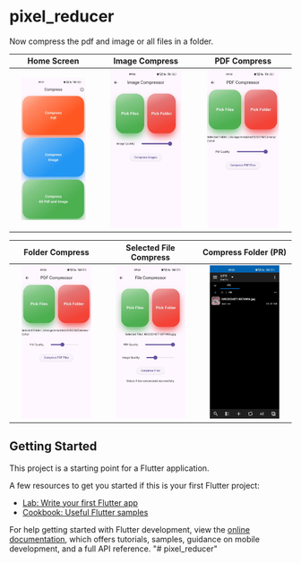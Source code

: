 # pixel_reducer

Now compress the pdf and image or all files in a folder.

|Home Screen|Image Compress|PDF Compress|
|:-------------------------:|:-------------------------:|:-------------------------:|
|<img src="https://raw.githubusercontent.com/ChinmayaGit/pixel_reducer/main/pics/app.jpg" width=80% height=80%> |<img src="https://raw.githubusercontent.com/ChinmayaGit/pixel_reducer/main/pics/img%20comp.jpg" width=80% height=80%>|<img src="https://raw.githubusercontent.com/ChinmayaGit/pixel_reducer/main/pics/pdf%20compress.jpg" width=80% height=80%> | 

|Folder Compress|Selected File Compress|Compress Folder (PR)|
|:-------------------------:|:-------------------------:|:-------------------------:|
|<img src="https://raw.githubusercontent.com/ChinmayaGit/pixel_reducer/main/pics/folder%20compress.jpg" width=80% height=80%>|<img src="https://github.com/ChinmayaGit/pixel_reducer/blob/main/pics/file%20compress.jpg" width=80% height=80%> |<img src="https://raw.githubusercontent.com/ChinmayaGit/pixel_reducer/main/pics/img.jpg" width=80% height=80%> | 


## Getting Started

This project is a starting point for a Flutter application.

A few resources to get you started if this is your first Flutter project:

- [Lab: Write your first Flutter app](https://docs.flutter.dev/get-started/codelab)
- [Cookbook: Useful Flutter samples](https://docs.flutter.dev/cookbook)

For help getting started with Flutter development, view the
[online documentation](https://docs.flutter.dev/), which offers tutorials,
samples, guidance on mobile development, and a full API reference.
"# pixel_reducer" 
